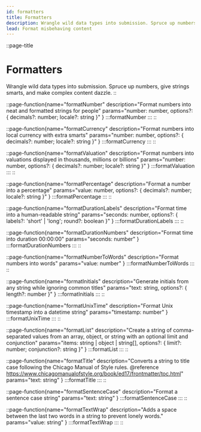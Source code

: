 ```yaml
---
id: formatters
title: Formatters
description: Wrangle wild data types into submission. Spruce up numbers, give strings smarts, and make complex content dazzle.
lead: Format misbehaving content
---
```

::page-title
# Formatters
Wrangle wild data types into submission. Spruce up numbers, give strings smarts, and make complex content dazzle.
::

::page-function{name="formatNumber" description="Format numbers into neat and formatted strings for people" params="number: number, options?: { decimals?: number; locale?: string }" }
:::formatNumber
:::
::

::page-function{name="formatCurrency" description="Format numbers into local currency with extra smarts" params="number: number, options?: { decimals?: number; locale?: string }" }
:::formatCurrency
:::
::

::page-function{name="formatValuation" description="Format numbers into valuations displayed in thousands, millions or billions" params="number: number, options?: { decimals?: number; locale?: string }" }
:::formatValuation
:::
::

::page-function{name="formatPercentage" description="Format a number into a percentage" params="value: number, options?: { decimals?: number; locale?: string }" }
:::formatPercentage
:::
::

::page-function{name="formatDurationLabels" description="Format time into a human-readable string" params="seconds: number, options?: { labels?: 'short' | 'long'; round?: boolean }" }
:::formatDurationLabels
:::
::

::page-function{name="formatDurationNumbers" description="Format time into duration 00:00:00" params="seconds: number" }
:::formatDurationNumbers
:::
::

::page-function{name="formatNumberToWords" description="Format numbers into words" params="value: number" }
:::formatNumberToWords
:::
::

::page-function{name="formatInitials" description="Generate initials from any string while ignoring common titles" params="text: string, options?: { length?: number }" }
:::formatInitials
:::
::

::page-function{name="formatUnixTime" description="Format Unix timestamp into a datetime string" params="timestamp: number" }
:::formatUnixTime
:::
::

::page-function{name="formatList" description="Create a string of comma-separated values from an array, object, or string with an optional limit and conjunction" params="items: string | object | string[], options?: { limit?: number; conjunction?: string }" }
:::formatList
:::
::

::page-function{name="formatTitle" description="Converts a string to title case following the Chicago Manual of Style rules.
  @reference https://www.chicagomanualofstyle.org/book/ed17/frontmatter/toc.html" params="text: string" }
:::formatTitle
:::
::

::page-function{name="formatSentenceCase" description="Format a sentence case string" params="text: string" }
:::formatSentenceCase
:::
::

::page-function{name="formatTextWrap" description="Adds a space between the last two words in a string to prevent lonely words." params="value: string" }
:::formatTextWrap
:::
::

